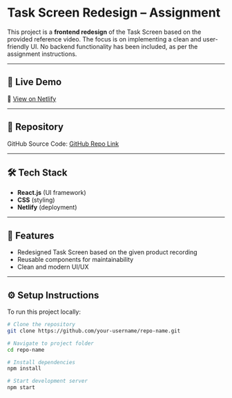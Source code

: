 # Task Screen Redesign – Assignment

This project is a **frontend redesign** of the Task Screen based on the provided reference video.
The focus is on implementing a clean and user-friendly UI.
No backend functionality has been included, as per the assignment instructions.

---

## 🚀 Live Demo
🔗 [View on Netlify](https://dexkor-adesh.netlify.app/)

---

## 📂 Repository
GitHub Source Code: [GitHub Repo Link](https://github.com/adesh880082/DexKor_Assignment)

---

## 🛠️ Tech Stack
- **React.js** (UI framework)
- **CSS** (styling)
- **Netlify** (deployment)

---

## 📌 Features
- Redesigned Task Screen based on the given product recording
- Reusable components for maintainability
- Clean and modern UI/UX

---

## ⚙️ Setup Instructions
To run this project locally:

```bash
# Clone the repository
git clone https://github.com/your-username/repo-name.git

# Navigate to project folder
cd repo-name

# Install dependencies
npm install

# Start development server
npm start
